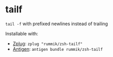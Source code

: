 # tailf
`tail -f` with prefixed newlines instead of trailing

Installable with:
- [Zplug](https://github.com/zplug/zplug): `zplug "rummik/zsh-tailf"`
- [Antigen](https://github.com/zsh-users/antigen): `antigen bundle rummik/zsh-tailf`

